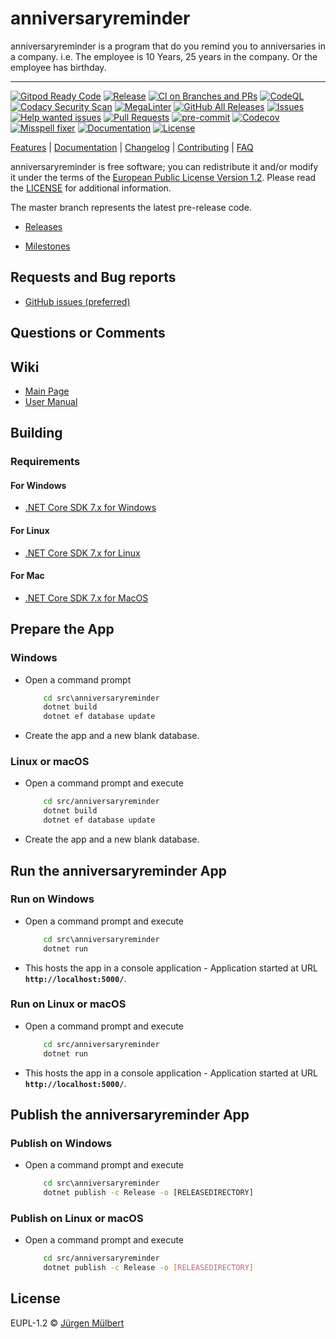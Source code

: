 # anniversaryreminder

anniversaryreminder is a program that do you remind you to anniversaries in a company.
i.e. The employee is 10 Years, 25 years in the company. Or the employee has birthday.

---

[![Gitpod Ready Code][gitpod-shield]][gitpod-url]
[![Release](https://img.shields.io/github/release/jmuelbert/anniversaryreminder.svg?style=flat-square)](https://github.com/jmuelbert/anniversaryreminder/releases)
[![CI on Branches and PRs](https://github.com/jmuelbert/anniversaryreminder/actions/workflows/ci.yml/badge.svg)](https://github.com/jmuelbert/anniversaryreminder/actions/workflows/ci.yml)
[![CodeQL](https://github.com/jmuelbert/anniversaryreminder/actions/workflows/codeql-analysis.yml/badge.svg)](https://github.com/jmuelbert/anniversaryreminder/actions/workflows/codeql-analysis.yml)
[![Codacy Security Scan](https://github.com/jmuelbert/anniversaryreminder/actions/workflows/codacy-analysis.yml/badge.svg)](https://github.com/jmuelbert/anniversaryreminder/actions/workflows/codacy-analysis.yml)
[![MegaLinter](https://github.com/jmuelbert/anniversaryreminder/workflows/MegaLinter/badge.svg?branch=main)][mega-linter]
[![GitHub All Releases][downloads_all-shield]][downloads_all-url]
[![Issues][issues-shield]][issues-url]
[![Help wanted issues][help-issues-shield]][help-issues-url]
[![Pull Requests][pr-shield]][pr-url] [![pre-commit][pre-commit-shield]][pre-commit-url]
[![Codecov][codecov-shield]][codecov-url]
[![Misspell fixer][misspell_fixer-shield]][misspell_fixer-url]
[![Documentation][documentation-shield]][documentation-url]
[![License][license-shield]][license-url]

[Features](https://github.com/jmuelbert/anniversaryreminder) |
[Documentation](https://jmuelbert.github.io/anniversaryreminder/) |
[Changelog](CHANGELOG.md) | [Contributing](CONTRIBUTING.md) |
[FAQ](https://github.com/jmuelbert/anniversaryreminder/wiki/FAQ)

anniversaryreminder is free software; you can redistribute it and/or modify it under the
terms of the
[European Public License Version 1.2](https://joinup.ec.europa.eu/page/eupl-text-11-12).
Please read the
[LICENSE](https://github.com/jmuelbert/anniversaryreminder/blob/master/LICENSE) for
additional information.

The master branch represents the latest pre-release code.

- [Releases](https://github.com/jmuelbert/anniversaryreminder/releases)

- [Milestones](https://github.com/jmuelbert/anniversaryreminder/milestones)

## Requests and Bug reports

- [GitHub issues (preferred)](https://github.com/jmuelbert/anniversaryreminder/issues)

## Questions or Comments

## Wiki

- [Main Page](https://github.com/jmuelbert/anniversaryreminder/wiki)
- [User Manual](http://jmuelbert.github.io/anniversaryreminder/)

## Building

### Requirements

#### For Windows

- [.NET Core SDK 7.x for Windows](https://www.microsoft.com/net/download/windows)

#### For Linux

- [.NET Core SDK 7.x for Linux](https://www.microsoft.com/net/download/linux)

#### For Mac

- [.NET Core SDK 7.x for MacOS](https://www.microsoft.com/net/download/macos)

## Prepare the App

### Windows

- Open a command prompt

  ```cmd
      cd src\anniversaryreminder
      dotnet build
      dotnet ef database update
  ```

- Create the app and a new blank database.

### Linux or macOS

- Open a command prompt and execute

  ```bash
      cd src/anniversaryreminder
      dotnet build
      dotnet ef database update
  ```

- Create the app and a new blank database.

## Run the anniversaryreminder App

### Run on Windows

- Open a command prompt and execute

  ```cmd
      cd src\anniversaryreminder
      dotnet run
  ```

- This hosts the app in a console application - Application started at URL
  **`http://localhost:5000/`**.

### Run on Linux or macOS

- Open a command prompt and execute

  ```bash
      cd src/anniversaryreminder
      dotnet run
  ```

- This hosts the app in a console application - Application started at URL
  **`http://localhost:5000/`**.

## Publish the anniversaryreminder App

### Publish on Windows

- Open a command prompt and execute

  ```cmd
      cd src\anniversaryreminder
      dotnet publish -c Release -o [RELEASEDIRECTORY]
  ```

### Publish on Linux or macOS

- Open a command prompt and execute

  ```bash
      cd src/anniversaryreminder
      dotnet publish -c Release -o [RELEASEDIRECTORY]
  ```

## License

EUPL-1.2 © [Jürgen Mülbert](https:/github.com/jmuelbert/anniversaryreminder/)

<!-- MARKDOWN LINKS & IMAGES -->
<!-- https://www.markdownguide.org/basic-syntax/#reference-style-links -->

[contributors-shield]:
 https://img.shields.io/github/contributors/jmuelbert/anniversaryreminder
[issues-shield]: https://img.shields.io/github/issues-raw/jmuelbert/anniversaryreminder
[issues-url]: https://github.com//jmuelbert/anniversaryreminder/issues
[license-shield]: https://img.shields.io/badge/license-EUPL-blue.svg
[license-url]: https://github.com/jmuelbert/anniversaryreminder/blob/master/LICENSE
[build-shield]:
 https://img.shields.io/github/workflow/status/jmuelbert/anniversaryreminder/Build/release
[gitpod-shield]: https://img.shields.io/badge/Gitpod-Ready--to--Code-blue?logo=gitpod
[gitpod-url]: https://gitpod.io/#https://github.com/jmuelbert/anniversaryreminder
[codacy-shield]:
 https://api.codacy.com/project/badge/Grade/945eee726f39449ca83631edd119aee1
[codacy-url]:
 https://app.codacy.com/gh/jmuelbert/anniversaryreminder?utm_source=github.com&utm_medium=referral&utm_content=jmuelbert/anniversaryreminder&utm_campaign=Badge_Grade
[downloads_all-shield]:
 https://img.shields.io/github/downloads/jmuelbert/anniversaryreminder/total?label=downloads%40all
[downloads_all-url]: https://github.com/jmuelbert/anniversaryreminder/releases
[pre-commit-shield]:
 https://img.shields.io/badge/pre--commit-enabled-brightgreen?logo=pre-commit&logoColor=white
[pre-commit-url]: https://github.com/pre-commit/pre-commit
[misspell_fixer-shield]:
 https://github.com/jmuelbert/anniversaryreminder/workflows/Misspell%20fixer/badge.svg
[misspell_fixer-url]: https://github.com/marketplace/actions/misspell-fixer-action
[help-issues-shield]:
 https://img.shields.io/github/issues/jmuelbert/anniversaryreminder/help%20wanted
[help-issues-url]:
 https://github.com/jmuelbert/anniversaryreminder/issues?q=is%3Aissue+is%3Aopen+label%3A%22help+wanted%22
[documentation-shield]: https://img.shields.io/badge/Documentation-latest-blue.svg
[documentation-url]: https://jmuelbert.github.io/anniversaryreminder
[pr-shield]:
 https://img.shields.io/github/issues-pr-raw/jmuelbert/anniversaryreminder.svg
[pr-url]: https://github.com/jmuelbert/anniversaryreminder/pulls
[codecov-shield]:
 https://codecov.io/gh/jmuelbert/anniversaryreminder/branch/master/graph/badge.svg
[codecov-url]: https://codecov.io/gh/jmuelbert/anniversaryreminder
[mega-linter]:
 https://github.com/jmuelbert/anniversaryreminder/actions?query=workflow%3AMegaLinter+branch%3Amain
